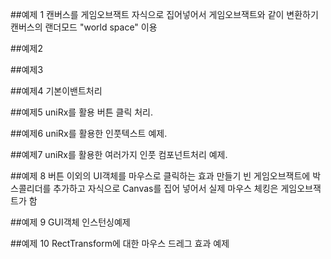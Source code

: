 ##예제 1
캔버스를 게임오브잭트 자식으로 집어넣어서 게임오브잭트와 같이 변환하기
캔버스의 랜더모드 "world space" 이용

##예제2


##예제3


##예제4
기본이밴트처리

##예제5
uniRx를 활용 버튼 클릭 처리.

##예제6
uniRx를 활용한 인풋텍스트 예제. 

##예제7
uniRx를 활용한 여러가지 인풋 컴포넌트처리 예제. 

##예제 8
버튼 이외의 UI객체를 마우스로 클릭하는 효과 만들기
빈 게임오브잭트에 박스콜리더를 추가하고 자식으로 Canvas를 집어 넣어서 실제 마우스 체킹은 게임오브잭트가 함

##예제 9
GUI객체 인스턴싱예제 

##예제 10
RectTransform에 대한 마우스 드레그 효과 예제 
